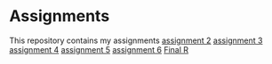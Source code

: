 # Assignments
This repository contains my assignments
[assignment 2](https://github.com/demibankers/Assignments/blob/master/assignment2%20(1).ipynb) 
[assignment 3](https://github.com/demibankers/Assignments/blob/master/assignment3%20(3).ipynb)
[assignment 4](https://github.com/demibankers/Assignments/blob/master/assignment4.ipynb)
[assignment 5](https://github.com/demibankers/Assignments/blob/master/graded_assignment_1.Rmd) 
[assignment 6](https://github.com/demibankers/Assignments/blob/master/graded_assignment_2_2.Rmd)
[Final R](https://github.com/demibankers/Assignments/blob/master/Final%20exam%20R%20Demi%20Bankers.Rmd)
